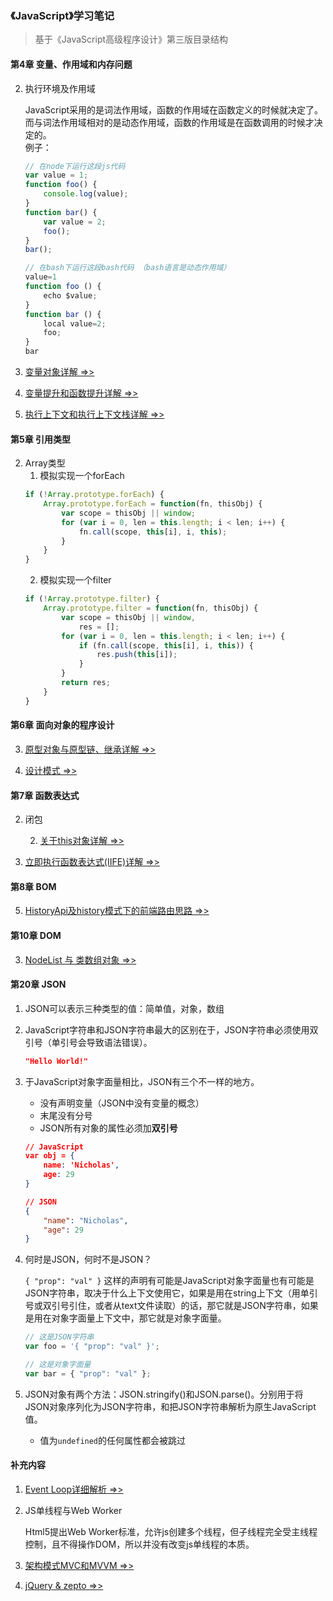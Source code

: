 ### 《JavaScript》学习笔记
> 基于《JavaScript高级程序设计》第三版目录结构

#### 第4章 变量、作用域和内存问题
2. 执行环境及作用域

    JavaScript采用的是词法作用域，函数的作用域在函数定义的时候就决定了。   
    而与词法作用域相对的是动态作用域，函数的作用域是在函数调用的时候才决定的。  
    例子：
    ```js
    // 在node下运行这段js代码
    var value = 1;
    function foo() {
        console.log(value);
    }
    function bar() {
        var value = 2;
        foo();
    }
    bar();

    // 在bash下运行这段bash代码 （bash语言是动态作用域）
    value=1
    function foo () {
        echo $value;
    }
    function bar () {
        local value=2;
        foo;
    }
    bar
    ```
3. [变量对象详解 =>>](./VO.md)

4. [变量提升和函数提升详解 =>>](./Hoisting.md)

5. [执行上下文和执行上下文栈详解 =>>](./Context.md)

#### 第5章 引用类型
2. Array类型
    1. 模拟实现一个forEach
    ```js
    if (!Array.prototype.forEach) {
        Array.prototype.forEach = function(fn, thisObj) {
            var scope = thisObj || window;
            for (var i = 0, len = this.length; i < len; i++) {
                fn.call(scope, this[i], i, this);
            }
        }
    }
    ```
    2. 模拟实现一个filter
    ```js
    if (!Array.prototype.filter) {
        Array.prototype.filter = function(fn, thisObj) {
            var scope = thisObj || window,
                res = [];
            for (var i = 0, len = this.length; i < len; i++) {
                if (fn.call(scope, this[i], i, this)) {
                    res.push(this[i]);
                }
            }
            return res;
        }
    }
    ```

#### 第6章 面向对象的程序设计
3. [原型对象与原型链、继承详解 =>>](./Prototype.md)

4. [设计模式 =>>](./DesignPattern.md)
        
#### 第7章 函数表达式
2. 闭包

    2. [关于this对象详解 =>>](./This.md)
5. [立即执行函数表达式(IIFE)详解 =>>](./IIFE.md)

#### 第8章 BOM
5. [HistoryApi及history模式下的前端路由思路 =>>](./HistoryApi.md)

#### 第10章 DOM
3. [NodeList 与 类数组对象 =>>](./NodeList.md)

#### 第20章 JSON
1. JSON可以表示三种类型的值：简单值，对象，数组

2. JavaScript字符串和JSON字符串最大的区别在于，JSON字符串必须使用双引号（单引号会导致语法错误）。
    ```json
    "Hello World!"
    ```

3. 于JavaScript对象字面量相比，JSON有三个不一样的地方。
    * 没有声明变量（JSON中没有变量的概念）
    * 末尾没有分号
    * JSON所有对象的属性必须加**双引号**
    ```json
    // JavaScript
    var obj = {
        name: 'Nicholas',
        age: 29
    }

    // JSON
    {
        "name": "Nicholas",
        "age": 29
    }
    ```
4. 何时是JSON，何时不是JSON？

    `{ "prop": "val" }` 这样的声明有可能是JavaScript对象字面量也有可能是JSON字符串，取决于什么上下文使用它，如果是用在string上下文（用单引号或双引号引住，或者从text文件读取）的话，那它就是JSON字符串，如果是用在对象字面量上下文中，那它就是对象字面量。
    ```js
    // 这是JSON字符串
    var foo = '{ "prop": "val" }';
    
    // 这是对象字面量
    var bar = { "prop": "val" };
    ```

5. JSON对象有两个方法：JSON.stringify()和JSON.parse()。分别用于将JSON对象序列化为JSON字符串，和把JSON字符串解析为原生JavaScript值。
    * 值为`undefined`的任何属性都会被跳过

#### 补充内容
1. [Event Loop详细解析 =>>](./EventLoop.md)

2. JS单线程与Web Worker

    Html5提出Web Worker标准，允许js创建多个线程，但子线程完全受主线程控制，且不得操作DOM，所以并没有改变js单线程的本质。

3. [架构模式MVC和MVVM =>>](./ArchitecturalPattern.md)

4. [jQuery & zepto =>>](./jq&zepto.md)